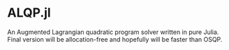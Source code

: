 # ALQP.jl
An Augmented Lagrangian quadratic program solver written in pure Julia. Final version will be allocation-free and hopefully will be faster than OSQP.
